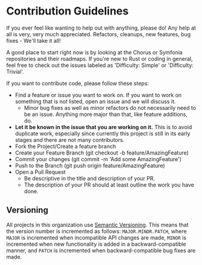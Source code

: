 # Contribution Guidelines

If you ever feel like wanting to help out with anything, please do! Any help at all is very, very much appreciated.
Refactors, cleanups, new features, bug fixes - We'll take it all!

A good place to start right now is by looking at the Chorus or Symfonia repositories and their roadmaps.
If you're new to Rust or coding in general, feel free to check out the issues labeled as 'Difficulty: Simple' or 'Difficulty: Trivial'.

If you want to contribute code, please follow these steps:

- Find a feature or issue you want to work on. If you want to work on something that is not listed, open an issue and we will discuss it.
  - Minor bug fixes as well as minor refactors do not necessarily need to be an issue. Anything more major than that, like feature additions, do.
- **Let it be known in the issue that you are working on it.** This is to avoid duplicate work, especially since currently this project is still in its early stages and there are not many contributors.
- Fork the Project/Create a feature branch
- Create your Feature Branch (git checkout -b feature/AmazingFeature)
- Commit your changes (git commit -m 'Add some AmazingFeature')
- Push to the Branch (git push origin feature/AmazingFeature)
- Open a Pull Request
  - Be descriptive in the title and description of your PR.
  - The description of your PR should at least outline the work you have done.

## Versioning

All projects in this organization use [Semantic Versioning](https://semver.org/). This means that the version number is incremented as follows: `MAJOR.MINOR.PATCH`, where `MAJOR` is incremented when incompatible API changes are made, `MINOR` is incremented when new functionality is added in a backward-compatible manner, and `PATCH` is incremented when backward-compatible bug fixes are made.
